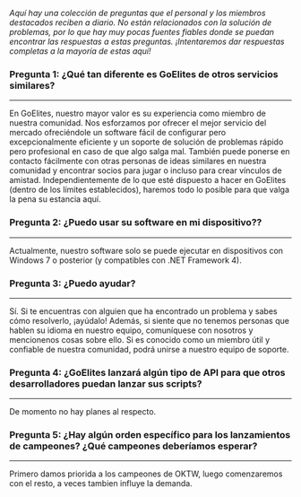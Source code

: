 *Aquí hay una colección de preguntas que el personal y los miembros destacados reciben a diario. No están relacionados con la solución de problemas, por lo que hay muy pocas fuentes fiables donde se puedan encontrar las respuestas a estas preguntas. ¡Intentaremos dar respuestas completas a la mayoría de estas aquí!*


### Pregunta 1: ¿Qué tan diferente es GoElites de otros servicios similares?

---

En GoElites, nuestro mayor valor es su experiencia como miembro de nuestra comunidad. Nos esforzamos por ofrecer el mejor servicio del mercado ofreciéndole un software fácil de configurar pero excepcionalmente eficiente y un soporte de solución de problemas rápido pero profesional en caso de que algo salga mal. También puede ponerse en contacto fácilmente con otras personas de ideas similares en nuestra comunidad y encontrar socios para jugar o incluso para crear vínculos de amistad. Independientemente de lo que esté dispuesto a hacer en GoElites (dentro de los límites establecidos), haremos todo lo posible para que valga la pena su estancia aquí.

### Pregunta 2: ¿Puedo usar su software en mi dispositivo??

---

Actualmente, nuestro software solo se puede ejecutar en dispositivos con Windows 7 o posterior (y compatibles con .NET Framework 4).

### Pregunta 3: ¿Puedo ayudar?

---

Sí. Si te encuentras con alguien que ha encontrado un problema y sabes cómo resolverlo, ¡ayúdalo! Además, si siente que no tenemos personas que hablen su idioma en nuestro equipo, comuníquese con nosotros y mencionenos cosas sobre ello. Si es conocido como un miembro útil y confiable de nuestra comunidad, podrá unirse a nuestro equipo de soporte.


### Pregunta 4: ¿GoElites lanzará algún tipo de API para que otros desarrolladores puedan lanzar sus scripts?

---

De momento no hay planes al respecto.

### Pregunta 5: ¿Hay algún orden específico para los lanzamientos de campeones? ¿Qué campeones deberíamos esperar?

---

Primero damos priorida a los campeones de OKTW, luego comenzaremos con el resto, a veces tambien influye la demanda. 


